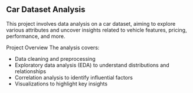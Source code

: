 ## Car Dataset Analysis
This project involves data analysis on a car dataset, aiming to explore various attributes and uncover insights related to vehicle features, pricing, performance, and more.

Project Overview
The analysis covers:

- Data cleaning and preprocessing
- Exploratory data analysis (EDA) to understand distributions and relationships
- Correlation analysis to identify influential factors
- Visualizations to highlight key insights
